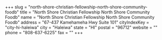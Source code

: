 +++
slug = "north-shore-christian-fellowship-north-shore-community-foodb"
title = "North Shore Christian Fellowship North Shore Community Foodb"
name = "North Shore Christian Fellowship North Shore Community Foodb"
address = "67-437 Kamehameha Hwy Suite 101"
cityIndexKey = "city-hi-haleiwa"
city = "Haleiwa"
state = "HI"
postal = "96712"
website = ""
phone = "808-637-6225"
fax = ""
+++
